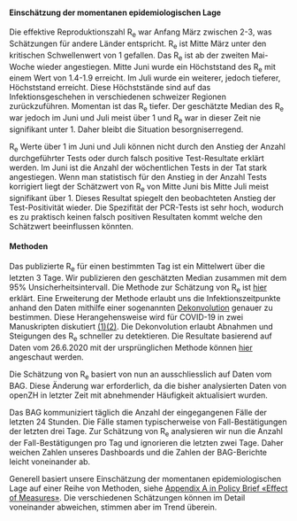 <h4>Einschätzung der momentanen epidemiologischen Lage</h4>

Die effektive Reproduktionszahl R<sub>e</sub>  war Anfang März zwischen 2-3, was Schätzungen für andere Länder entspricht. R<sub>e</sub>  ist Mitte März unter den kritischen Schwellenwert von 1 gefallen. Das R<sub>e</sub>  ist ab der zweiten Mai-Woche wieder angestiegen. Mitte Juni wurde ein Höchststand des R<sub>e</sub>  mit einem Wert von 1.4-1.9 erreicht. Im Juli wurde ein weiterer, jedoch tieferer, Höchststand erreicht. Diese Höchststände sind auf das Infektionsgeschehen in verschiedenen schweizer Regionen zurückzuführen. Momentan ist das R<sub>e</sub>   tiefer. Der geschätzte Median des R<sub>e</sub>  war jedoch im Juni und Juli meist über 1 und R<sub>e</sub>  war in dieser Zeit nie signifikant unter 1. Daher bleibt die Situation besorgniserregend.


R<sub>e</sub>  Werte über 1 im Juni und Juli können nicht durch den Anstieg der Anzahl durchgeführter Tests oder durch falsch positive Test-Resultate erklärt werden. Im Juni ist die Anzahl der wöchentlichen Tests in der Tat stark angestiegen. Wenn man statistisch für den Anstieg in der Anzahl Tests korrigiert liegt der Schätzwert von R<sub>e</sub>   von Mitte Juni bis Mitte Juli meist signifikant über 1. Dieses Resultat spiegelt den beobachteten Anstieg der Test-Positivität wieder. Die Spezifität der PCR-Tests ist sehr hoch, wodurch es zu praktisch keinen falsch positiven Resultaten kommt welche den Schätzwert beeinflussen könnten.



<h4>Methoden</h4>

Das publizierte R<sub>e</sub> für einen bestimmten Tag ist ein Mittelwert über die letzten 3 Tage. Wir publizieren den geschätzten Median zusammen mit dem 95% Unsicherheitsintervall. Die Methode zur Schätzung von R<sub>e</sub> ist [hier](https://ibz-shiny.ethz.ch/covid-19-re/methods.pdf) erklärt. Eine Erweiterung der Methode erlaubt uns die Infektionszeitpunkte anhand den Daten mithilfe einer sogenannten [Dekonvolution](https://www.pnas.org/content/106/51/21825) genauer zu bestimmen. Diese Herangehensweise wird für COVID-19 in zwei Manuskripten diskutiert [(1)](https://www.medrxiv.org/content/10.1101/2020.06.18.20134858v2)[(2)](https://www.medrxiv.org/content/10.1101/2020.05.12.20099366v1). Die Dekonvolution erlaubt Abnahmen und Steigungen des R<sub>e</sub> schneller zu detektieren. Die Resultate basierend auf Daten vom 26.6.2020 mit der ursprünglichen Methode können [hier](https://raw.githubusercontent.com/covid-19-Re/covid19-additionalData/master/misc/2020-06-27_results_CH_convolution_method.png) angeschaut werden.

Die Schätzung von R<sub>e</sub> basiert von nun an ausschliesslich auf Daten vom BAG. Diese Änderung war erforderlich, da die bisher analysierten Daten von openZH in letzter Zeit mit abnehmender Häufigkeit aktualisiert wurden.

Das BAG kommuniziert täglich die Anzahl der eingegangenen Fälle der letzten 24 Stunden. Die Fälle stamen typischerweise von Fall-Bestätigungen der letzten drei Tage. Zur Schätzung von R<sub>e</sub>  analysieren wir nun die Anzahl der Fall-Bestätigungen pro Tag und ignorieren die letzten zwei Tage. Daher weichen Zahlen unseres Dashboards und die Zahlen der BAG-Berichte leicht voneinander ab.

Generell basiert unsere Einschätzung der momentanen epidemiologischen Lage auf einer Reihe von Methoden, siehe [Appendix A in Policy Brief «Effect of Measures»](https://ncs-tf.ch/de/policy-briefs/effect-of-measures-21-april-20-en/download). Die verschiedenen Schätzungen können im Detail voneinander abweichen, stimmen aber im Trend überein.
